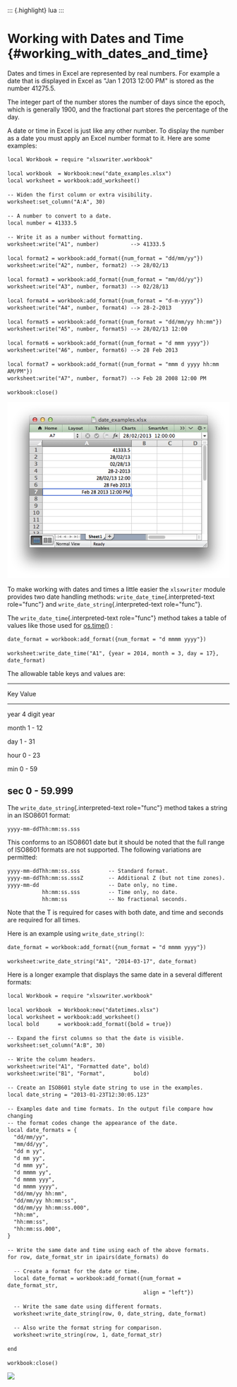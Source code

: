 ::: {.highlight}
lua
:::

Working with Dates and Time {#working_with_dates_and_time}
===========================

Dates and times in Excel are represented by real numbers. For example a
date that is displayed in Excel as \"Jan 1 2013 12:00 PM\" is stored as
the number 41275.5.

The integer part of the number stores the number of days since the
epoch, which is generally 1900, and the fractional part stores the
percentage of the day.

A date or time in Excel is just like any other number. To display the
number as a date you must apply an Excel number format to it. Here are
some examples:

``` {.lua}
local Workbook = require "xlsxwriter.workbook"

local workbook  = Workbook:new("date_examples.xlsx")
local worksheet = workbook:add_worksheet()

-- Widen the first column or extra visibility.
worksheet:set_column("A:A", 30)

-- A number to convert to a date.
local number = 41333.5

-- Write it as a number without formatting.
worksheet:write("A1", number)          --> 41333.5

local format2 = workbook:add_format({num_format = "dd/mm/yy"})
worksheet:write("A2", number, format2) --> 28/02/13

local format3 = workbook:add_format({num_format = "mm/dd/yy"})
worksheet:write("A3", number, format3) --> 02/28/13

local format4 = workbook:add_format({num_format = "d-m-yyyy"})
worksheet:write("A4", number, format4) --> 28-2-2013

local format5 = workbook:add_format({num_format = "dd/mm/yy hh:mm"})
worksheet:write("A5", number, format5) --> 28/02/13 12:00

local format6 = workbook:add_format({num_format = "d mmm yyyy"})
worksheet:write("A6", number, format6) --> 28 Feb 2013

local format7 = workbook:add_format({num_format = "mmm d yyyy hh:mm AM/PM"})
worksheet:write("A7", number, format7) --> Feb 28 2008 12:00 PM

workbook:close()
```

![](xlsxwriter/_images/working_with_dates_and_times01.png)

To make working with dates and times a little easier the `xlsxwriter`
module provides two date handling methods:
`write_date_time`{.interpreted-text role="func"} and
`write_date_string`{.interpreted-text role="func"}.

The `write_date_time`{.interpreted-text role="func"} method takes a
table of values like those used for
[os.time()](http://www.lua.org/manual/5.2/manual.html#pdf-os.time) :

    date_format = workbook:add_format({num_format = "d mmmm yyyy"})

    worksheet:write_date_time("A1", {year = 2014, month = 3, day = 17}, date_format)

The allowable table keys and values are:

  -----------------------
  Key      Value
  -------- --------------
  year     4 digit year

  month    1 - 12

  day      1 - 31

  hour     0 - 23

  min      0 - 59

  sec      0 - 59.999
  -----------------------

The `write_date_string`{.interpreted-text role="func"} method takes a
string in an ISO8601 format:

    yyyy-mm-ddThh:mm:ss.sss

This conforms to an ISO8601 date but it should be noted that the full
range of ISO8601 formats are not supported. The following variations are
permitted:

    yyyy-mm-ddThh:mm:ss.sss         -- Standard format.
    yyyy-mm-ddThh:mm:ss.sssZ        -- Additional Z (but not time zones).
    yyyy-mm-dd                      -- Date only, no time.
               hh:mm:ss.sss         -- Time only, no date.
               hh:mm:ss             -- No fractional seconds.

Note that the T is required for cases with both date, and time and
seconds are required for all times.

Here is an example using `write_date_string()`:

    date_format = workbook:add_format({num_format = "d mmmm yyyy"})

    worksheet:write_date_string("A1", "2014-03-17", date_format)

Here is a longer example that displays the same date in a several
different formats:

``` {.lua}
local Workbook = require "xlsxwriter.workbook"

local workbook  = Workbook:new("datetimes.xlsx")
local worksheet = workbook:add_worksheet()
local bold      = workbook:add_format({bold = true})

-- Expand the first columns so that the date is visible.
worksheet:set_column("A:B", 30)

-- Write the column headers.
worksheet:write("A1", "Formatted date", bold)
worksheet:write("B1", "Format",         bold)

-- Create an ISO8601 style date string to use in the examples.
local date_string = "2013-01-23T12:30:05.123"

-- Examples date and time formats. In the output file compare how changing
-- the format codes change the appearance of the date.
local date_formats = {
  "dd/mm/yy",
  "mm/dd/yy",
  "dd m yy",
  "d mm yy",
  "d mmm yy",
  "d mmmm yy",
  "d mmmm yyy",
  "d mmmm yyyy",
  "dd/mm/yy hh:mm",
  "dd/mm/yy hh:mm:ss",
  "dd/mm/yy hh:mm:ss.000",
  "hh:mm",
  "hh:mm:ss",
  "hh:mm:ss.000",
}

-- Write the same date and time using each of the above formats.
for row, date_format_str in ipairs(date_formats) do

  -- Create a format for the date or time.
  local date_format = workbook:add_format({num_format = date_format_str,
                                           align = "left"})

  -- Write the same date using different formats.
  worksheet:write_date_string(row, 0, date_string, date_format)

  -- Also write the format string for comparison.
  worksheet:write_string(row, 1, date_format_str)

end

workbook:close()
```

![](/files/luapower/xlsxwriter/_images/working_with_dates_and_times02.png)
